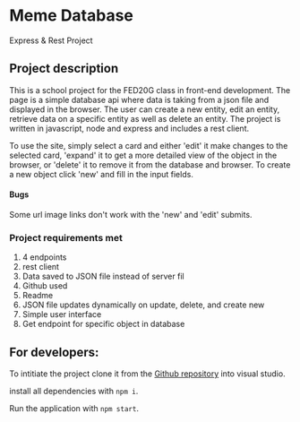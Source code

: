 

# Meme Database
Express &amp; Rest Project
## Project description 
This is a school project for the FED20G class in front-end development. The page is a simple database api where data is taking from a json file and displayed in the browser. The user can create a new entity, edit an entity, retrieve data on a specific entity as well as delete an entity. The project is written in javascript, node and express and includes a rest client. 

To use the site, simply select a card and either 'edit' it make changes to the selected card, 'expand' it to get a more detailed view of the object in the browser, or 'delete' it to remove it from the database and browser. To create a new object click 'new' and fill in the input fields. 
#### Bugs
Some url image links don't work with the 'new' and 'edit' submits. 
### Project requirements met

1. 4 endpoints
2. rest client
3. Data saved to JSON file instead of server fil
4. Github used
5. Readme 
6. JSON file updates dynamically on update, delete, and create new
7. Simple user interface
8. Get endpoint for specific object in database
## For developers:
To intitiate the project clone it from the [Github repository](https://github.com/intradastingly/Express_Rest) into visual studio.

install all dependencies with `npm i`.

Run the application with `npm start`.